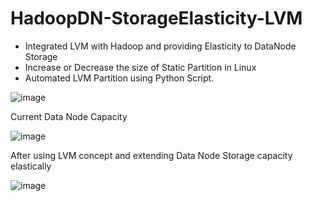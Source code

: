 # HadoopDN-StorageElasticity-LVM

- Integrated LVM with Hadoop and providing Elasticity to DataNode Storage
- Increase or Decrease the size of Static Partition in Linux
- Automated LVM Partition using Python Script.

![image](https://user-images.githubusercontent.com/56602504/98396568-eb92c080-2083-11eb-8bfd-61b28f7d5d8f.png)

Current Data Node Capacity

![image](https://user-images.githubusercontent.com/56602504/98431339-76060f00-20da-11eb-90a6-4794827d5c10.png)

After using LVM concept and extending Data Node Storage capacity elastically

![image](https://user-images.githubusercontent.com/56602504/98431344-83bb9480-20da-11eb-8560-c4bfc3590a62.png)
